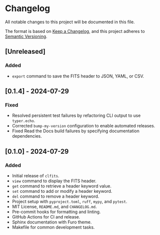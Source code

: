 # Changelog

All notable changes to this project will be documented in this file.

The format is based on [Keep a Changelog](https://keepachangelog.com/en/1.0.0/),
and this project adheres to [Semantic Versioning](https://semver.org/spec/v2.0.0.html).

## [Unreleased]

### Added

- `export` command to save the FITS header to JSON, YAML, or CSV.

## [0.1.4] - 2024-07-29

### Fixed

- Resolved persistent test failures by refactoring CLI output to use `typer.echo`.
- Corrected `bump-my-version` configuration to enable automated releases.
- Fixed Read the Docs build failures by specifying documentation dependencies.

## [0.1.0] - 2024-07-29

### Added

- Initial release of `clfits`.
- `view` command to display the FITS header.
- `get` command to retrieve a header keyword value.
- `set` command to add or modify a header keyword.
- `del` command to remove a header keyword.
- Project setup with `pyproject.toml`, `ruff`, `mypy`, and `pytest`.
- MIT License, `README.md`, and `CHANGELOG.md`.
- Pre-commit hooks for formatting and linting.
- GitHub Actions for CI and release.
- Sphinx documentation with Furo theme.
- Makefile for common development tasks. 